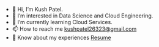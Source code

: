 - 👋 Hi, I’m Kush Patel.
- 👀 I’m interested in Data Science and Cloud Engineering.
- 🌱 I’m currently learning Cloud Services.
- 📫 How to reach me [kushpatel26323@gmail.com](mailto:kushpatel26323@gmail.com)
- 📄 Know about my experiences [Resume](https://drive.google.com/drive/u/4/folders/1IZM9veeT9icSGnHJKb74mYtmhMgs6tkB)

<!---
kushpatel1810/kushpatel1810 is a ✨ special ✨ repository because its `README.md` (this file) appears on your GitHub profile.
You can click the Preview link to take a look at your changes.
--->

